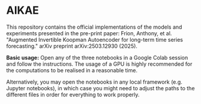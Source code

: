 # AIKAE

This repository contains the official implementations of the models and experiments presented in the pre-print paper: 
Frion, Anthony, et al. "Augmented Invertible Koopman Autoencoder for long-term time series forecasting." arXiv preprint arXiv:2503.12930 (2025).

**Basic usage:** Open any of the three notebooks in a Google Colab session and follow the instructions. The usage of a GPU is highly recommended for the computations to be realised in a reasonable time.

Alternatively, you may open the notebooks in any local framework (e.g. Jupyter notebooks), in which case you might need to adjust the paths to the different files in order for everything to work properly.
